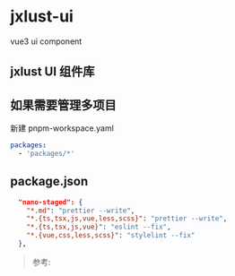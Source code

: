 # jxlust-ui

vue3 ui component

## jxlust UI 组件库

## 如果需要管理多项目

新建 pnpm-workspace.yaml

```yaml
packages:
  - 'packages/*'
```

## package.json

```json
  "nano-staged": {
    "*.md": "prettier --write",
    "*.{ts,tsx,js,vue,less,scss}": "prettier --write",
    "*.{ts,tsx,js,vue}": "eslint --fix",
    "*.{vue,css,less,scss}": "stylelint --fix"
  },
```

> 参考:
